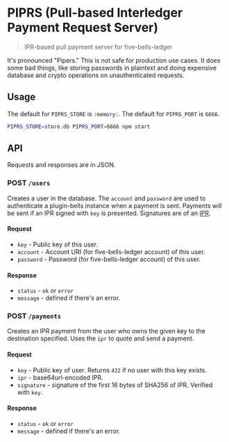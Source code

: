 # PIPRS (Pull-based Interledger Payment Request Server)
> IPR-based pull payment server for five-bells-ledger

It's pronounced "Pipers." This is not safe for production use cases. It does
some bad things, like storing passwords in plaintext and doing expensive
database and crypto operations on unauthenticated requests.

## Usage

The default for `PIPRS_STORE` is `:memory:`. The default for `PIPRS_PORT` is
`6666`.

```sh
PIPRS_STORE=store.db PIPRS_PORT=6666 npm start
```

## API

Requests and responses are in JSON.

### POST `/users`

Creates a user in the database. The `account` and `password` are used to authenticate
a plugin-bells instance when a payment is sent. Payments will be sent if an IPR signed
with `key` is presented. Signatures are of an [IPR](https://github.com/interledger/rfcs/blob/master/0011-interledger-payment-request/0011-interledger-payment-request.md).

#### Request

- `key` - Public key of this user.
- `account` - Account URI (for five-bells-ledger account) of this user.
- `password` - Password (for five-bells-ledger account) of this user.

#### Response

- `status` - `ok` or `error`
- `message` - defined if there's an error.

### POST `/payments`

Creates an IPR payment from the user who owns the given key to the destination specified.
Uses the `ipr` to quote and send a payment.

#### Request

- `key` - Public key of user. Returns `422` if no user with this key exists.
- `ipr` - base64url-encoded IPR.
- `signature` - signature of the first 16 bytes of SHA256 of IPR. Verified with `key`.

#### Response

- `status` - `ok` or `error`
- `message` - defined if there's an error.
